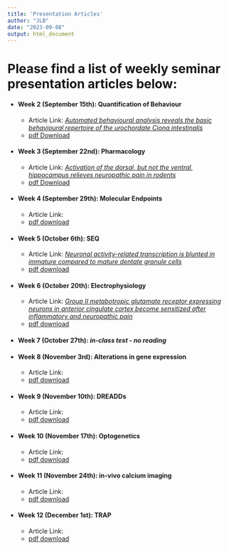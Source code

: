 ```yaml
---
title: 'Presentation Articles'
author: "JLB"
date: "2023-09-08"
output: html_document
---
```




# Please find a list of weekly seminar presentation articles below: 

- #### Week 2 (September 15th): Quantification of Behaviour
    + Article Link: [*Automated behavioural analysis reveals the basic behavioural repertoire of the urochordate Ciona intestinalis*](https://www.nature.com/articles/s41598-019-38791-5)
    + [pdf Download](/files/Week_1_Presentation_Rudolph2019.pdf)


- #### Week 3 (September 22nd): Pharmacology
    + Article Link: [*Activation of the dorsal, but not the ventral, hippocampus relieves neuropathic pain in rodents*](https://www.ncbi.nlm.nih.gov/pmc/articles/PMC8464622/)
    + [pdf Download](/files/Week_2_Wei_2020)


- #### Week 4 (September 29th): Molecular Endpoints
    + Article Link: []()
    + [pdf download](/files/)


- #### Week 5 (October 6th): SEQ
    + Article Link:  [*Neuronal activity-related transcription is blunted in immature compared to mature dentate granule cells*](https://www.biorxiv.org/content/10.1101/2022.09.26.508896v1.full)
    + [pdf download](/files/Week_5_Paralyk2022)


- #### Week 6 (October 20th): Electrophysiology
    + Article Link: [*Group II metabotropic glutamate receptor expressing neurons in anterior cingulate cortex become sensitized after inflammatory and neuropathic pain*](https://journals.sagepub.com/doi/full/10.1177/1744806920915339)
    + [pdf download](/files/)


- #### Week 7 (October 27th): *in-class test - no reading*


- #### Week 8 (November 3rd): Alterations in gene expression
    + Article Link: []()
    + [pdf download](/files/)


- #### Week 9 (November 10th): DREADDs
    + Article Link: []()
    + [pdf download](/files/)


- #### Week 10 (November 17th): Optogenetics
    + Article Link: []()
    + [pdf download](/files/)


- #### Week 11 (November 24th): in-vivo calcium imaging
    + Article Link: []()
    + [pdf download](/files/)


- #### Week 12 (December 1st): TRAP
    + Article Link: []()
    + [pdf download](/files/)





